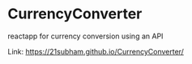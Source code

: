 # CurrencyConverter

reactapp for currency conversion using an API

Link: https://21subham.github.io/CurrencyConverter/
